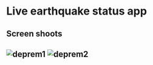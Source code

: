 <h1>Live earthquake status app
<h2>Screen shoots
<h2>

![deprem1](https://user-images.githubusercontent.com/54808716/235322528-e06a3bf6-a0dd-42ed-b486-97dfd764d169.png)
![deprem2](https://user-images.githubusercontent.com/54808716/235322530-12cf057c-12d1-43c6-880d-c144a1e00abe.png)
